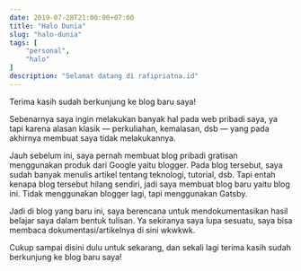 ```yaml
--- 
date: 2019-07-28T21:00:00+07:00
title: "Halo Dunia"
slug: "halo-dunia"
tags: [
    "personal",
    "halo"
]
description: "Selamat datang di rafipriatna.id"
---
```


Terima kasih sudah berkunjung ke blog baru saya!

Sebenarnya saya ingin melakukan banyak hal pada web pribadi saya, ya tapi karena alasan klasik — perkuliahan, kemalasan, dsb — yang pada akhirnya
membuat saya tidak melakukannya.

Jauh sebelum ini, saya pernah membuat blog pribadi gratisan menggunakan produk dari Google yaitu blogger. Pada blog tersebut, saya sudah banyak menulis artikel tentang teknologi, tutorial, dsb. Tapi entah kenapa blog tersebut hilang sendiri, jadi saya membuat blog baru yaitu blog ini. Tidak menggunakan blogger lagi, tapi menggunakan Gatsby.

Jadi di blog yang baru ini, saya berencana untuk mendokumentasikan hasil belajar saya dalam bentuk tulisan. Ya sekiranya saya lupa sesuatu, saya bisa membaca dokumentasi/artikelnya di sini wkwkwk.

Cukup sampai disini dulu untuk sekarang, dan sekali lagi terima kasih sudah berkunjung ke blog baru saya!
